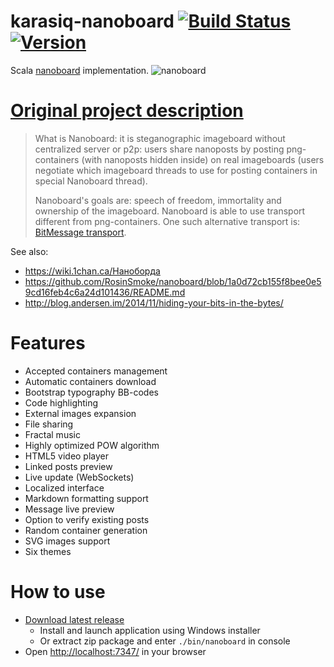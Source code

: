# karasiq-nanoboard [![Build Status](https://travis-ci.org/Karasiq/nanoboard.svg?branch=master)](https://travis-ci.org/Karasiq/nanoboard) [![Version](http://img.shields.io/badge/version-1.3.1-blue.svg?style=flat)](https://github.com/Karasiq/nanoboard/releases)
Scala [nanoboard](https://github.com/nanoboard/nanoboard) implementation.
![nanoboard](https://raw.github.com/Karasiq/nanoboard/master/images/screenshot.png)


# [Original project description](https://github.com/nanoboard/nanoboard/releases)
>What is Nanoboard: it is steganographic imageboard without centralized server or p2p: users share nanoposts by posting png-containers (with nanoposts hidden inside) on real imageboards (users negotiate which imageboard threads to use for posting containers in special Nanoboard thread).
>
>Nanoboard's goals are: speech of freedom, immortality and ownership of the imageboard. Nanoboard is able to use transport different from png-containers. One such alternative transport is: [BitMessage transport](https://github.com/nanoboard/nanoboard-bittransport).

See also: 
* https://wiki.1chan.ca/Наноборда
* https://github.com/RosinSmoke/nanoboard/blob/1a0d72cb155f8bee0e59cd16feb4c6a24d101436/README.md
* http://blog.andersen.im/2014/11/hiding-your-bits-in-the-bytes/

# Features
* Accepted containers management
* Automatic containers download
* Bootstrap typography BB-codes
* Code highlighting
* External images expansion
* File sharing
* Fractal music
* Highly optimized POW algorithm
* HTML5 video player
* Linked posts preview
* Live update (WebSockets)
* Localized interface
* Markdown formatting support
* Message live preview
* Option to verify existing posts
* Random container generation
* SVG images support
* Six themes

# How to use
* [Download latest release](https://github.com/Karasiq/nanoboard/releases)
  * Install and launch application using Windows installer 
  * Or extract zip package and enter `./bin/nanoboard` in console 
* Open <http://localhost:7347/> in your browser
